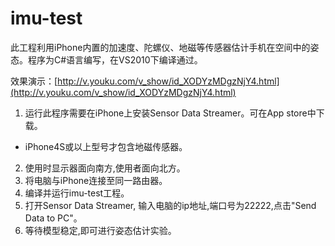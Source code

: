 imu-test
========
此工程利用iPhone内置的加速度、陀螺仪、地磁等传感器估计手机在空间中的姿态。程序为C#语言编写，在VS2010下编译通过。

效果演示：[http://v.youku.com/v_show/id_XODYzMDgzNjY4.html](http://v.youku.com/v_show/id_XODYzMDgzNjY4.html)

1. 运行此程序需要在iPhone上安装Sensor Data Streamer。可在App store中下载。
  * iPhone4S或以上型号才包含地磁传感器。
2. 使用时显示器面向南方,使用者面向北方。
3. 将电脑与iPhone连接至同一路由器。
4. 编译并运行imu-test工程。
5. 打开Sensor Data Streamer, 输入电脑的ip地址,端口号为22222,点击"Send Data to PC"。
6. 等待模型稳定,即可进行姿态估计实验。
